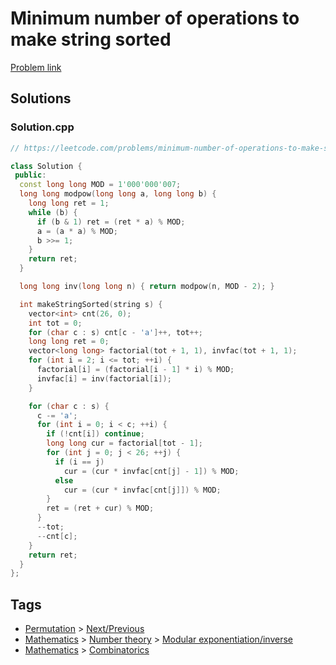 # Minimum number of operations to make string sorted

[Problem link](https://leetcode.com/problems/minimum-number-of-operations-to-make-string-sorted)

## Solutions


### Solution.cpp
```cpp
// https://leetcode.com/problems/minimum-number-of-operations-to-make-string-sorted

class Solution {
 public:
  const long long MOD = 1'000'000'007;
  long long modpow(long long a, long long b) {
    long long ret = 1;
    while (b) {
      if (b & 1) ret = (ret * a) % MOD;
      a = (a * a) % MOD;
      b >>= 1;
    }
    return ret;
  }

  long long inv(long long n) { return modpow(n, MOD - 2); }

  int makeStringSorted(string s) {
    vector<int> cnt(26, 0);
    int tot = 0;
    for (char c : s) cnt[c - 'a']++, tot++;
    long long ret = 0;
    vector<long long> factorial(tot + 1, 1), invfac(tot + 1, 1);
    for (int i = 2; i <= tot; ++i) {
      factorial[i] = (factorial[i - 1] * i) % MOD;
      invfac[i] = inv(factorial[i]);
    }

    for (char c : s) {
      c -= 'a';
      for (int i = 0; i < c; ++i) {
        if (!cnt[i]) continue;
        long long cur = factorial[tot - 1];
        for (int j = 0; j < 26; ++j) {
          if (i == j)
            cur = (cur * invfac[cnt[j] - 1]) % MOD;
          else
            cur = (cur * invfac[cnt[j]]) % MOD;
        }
        ret = (ret + cur) % MOD;
      }
      --tot;
      --cnt[c];
    }
    return ret;
  }
};
```
## Tags

* [Permutation](/README.md#Permutation) > [Next/Previous](/README.md#Permutation-Next_Previous)
* [Mathematics](/README.md#Mathematics) > [Number theory](/README.md#Mathematics-Number_theory) > [Modular exponentiation/inverse](/README.md#Mathematics-Number_theory-Modular_exponentiation_inverse)
* [Mathematics](/README.md#Mathematics) > [Combinatorics](/README.md#Mathematics-Combinatorics)
